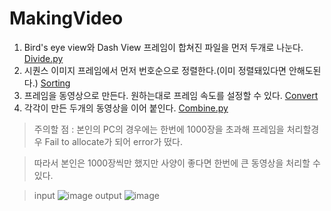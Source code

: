 # MakingVideo
1. Bird's eye view와 Dash View 프레임이 합쳐진 파일을 먼저 두개로 나눈다. [Divide.py](https://github.com/engineerjkk/MakingVideo/blob/main/divide.py)  
2. 시퀀스 이미지 프레임에서 먼저 번호순으로 정렬한다.(이미 정렬돼있다면 안해도된다.) [Sorting](https://github.com/engineerjkk/MakingVideo/blob/main/sorting.py)  
3. 프레임을 동영상으로 만든다. 원하는대로 프레임 속도를 설정할 수 있다. [Convert](https://github.com/engineerjkk/MakingVideo/blob/main/Convert.py)  
4. 각각이 만든 두개의 동영상을 이어 붙인다. [Combine.py](https://github.com/engineerjkk/MakingVideo/blob/main/Combine.py)

> 주의할 점 : 본인의 PC의 경우에는 한번에 1000장을 초과해 프레임을 처리할경우 Fail to allocate가 되어 error가 떴다. 

> 따라서 본인은 1000장씩만 했지만 사양이 좋다면 한번에 큰 동영상을 처리할 수 있다.

> input
![image](https://user-images.githubusercontent.com/76835313/126627074-6dd815e3-5abd-4da4-9abc-29d7db10d390.png)
> output
![image](https://user-images.githubusercontent.com/76835313/126627137-ad7672c6-5ab8-4d5d-95d9-fb68fc2237df.png)

